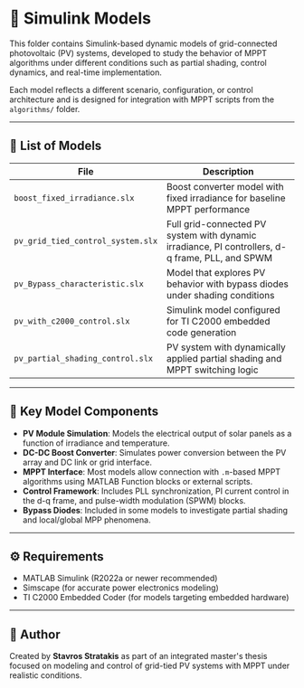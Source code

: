 # 📂 Simulink Models

This folder contains Simulink-based dynamic models of grid-connected photovoltaic (PV) systems, developed to study the behavior of MPPT algorithms under different conditions such as partial shading, control dynamics, and real-time implementation.

Each model reflects a different scenario, configuration, or control architecture and is designed for integration with MPPT scripts from the `algorithms/` folder.

---

## 📄 List of Models

| File                                | Description                                                                 |
|-------------------------------------|-----------------------------------------------------------------------------|
| `boost_fixed_irradiance.slx`        | Boost converter model with fixed irradiance for baseline MPPT performance  |
| `pv_grid_tied_control_system.slx`   | Full grid-connected PV system with dynamic irradiance, PI controllers, d-q frame, PLL, and SPWM |
| `pv_Bypass_characteristic.slx`      | Model that explores PV behavior with bypass diodes under shading conditions |
| `pv_with_c2000_control.slx`         | Simulink model configured for TI C2000 embedded code generation             |
| `pv_partial_shading_control.slx`    | PV system with dynamically applied partial shading and MPPT switching logic |

---

## 🧪 Key Model Components

- **PV Module Simulation**: Models the electrical output of solar panels as a function of irradiance and temperature.
- **DC-DC Boost Converter**: Simulates power conversion between the PV array and DC link or grid interface.
- **MPPT Interface**: Most models allow connection with `.m`-based MPPT algorithms using MATLAB Function blocks or external scripts.
- **Control Framework**: Includes PLL synchronization, PI current control in the d-q frame, and pulse-width modulation (SPWM) blocks.
- **Bypass Diodes**: Included in some models to investigate partial shading and local/global MPP phenomena.

---

## ⚙️ Requirements

- MATLAB Simulink (R2022a or newer recommended)
- Simscape (for accurate power electronics modeling)
- TI C2000 Embedded Coder (for models targeting embedded hardware)

---

## 🧠 Author

Created by **Stavros Stratakis** as part of an integrated master's thesis focused on modeling and control of grid-tied PV systems with MPPT under realistic conditions.
